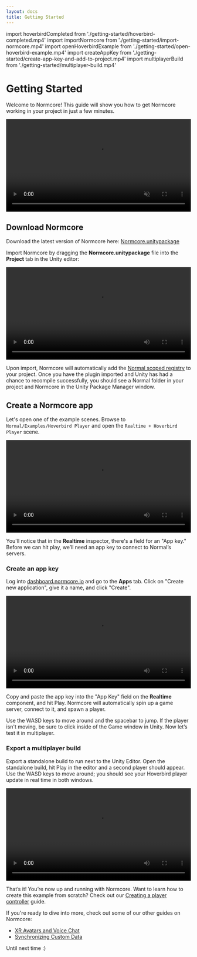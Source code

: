 ```yaml
---
layout: docs
title: Getting Started
---
```


import hoverbirdCompleted from './getting-started/hoverbird-completed.mp4'
import importNormcore from './getting-started/import-normcore.mp4'
import openHoverbirdExample from './getting-started/open-hoverbird-example.mp4'
import createAppKey from './getting-started/create-app-key-and-add-to-project.mp4'
import multiplayerBuild from './getting-started/multiplayer-build.mp4'

# Getting Started

Welcome to Normcore! This guide will show you how to get Normcore working in your project in just a few minutes.

<video width="100%" autoPlay loop muted><source src={hoverbirdCompleted} /></video>

## Download Normcore

Download the latest version of Normcore here: [Normcore.unitypackage](https://dashboard.normcore.io/download)

Import Normcore by dragging the **Normcore.unitypackage** file into the **Project** tab in the Unity editor:

<video width="100%" title="Importing the Normcore unitypackage file." controls><source src={importNormcore} /></video>

Upon import, Normcore will automatically add the [Normal scoped registry](../architecture/normal-scoped-registry) to your project. Once you have the plugin imported and Unity has had a chance to recompile successfully, you should see a Normal folder in your project and Normcore in the Unity Package Manager window.

## Create a Normcore app

Let's open one of the example scenes. Browse to `Normal/Examples/Hoverbird Player` and open the `Realtime + Hoverbird Player` scene.

<video width="100%" title="Open the hoverbird example scene" controls><source src={openHoverbirdExample} /></video>

You'll notice that in the **Realtime** inspector, there's a field for an "App key." Before we can hit play, we’ll need an app key to connect to Normal’s servers.

### Create an app key

Log into [dashboard.normcore.io](https://dashboard.normcore.io) and go to the **Apps** tab. Click on "Create new application", give it a name, and click "Create".

<video width="100%" title="Create an app key and add it to your Unity project" controls><source src={createAppKey} /></video>

Copy and paste the app key into the "App Key" field on the **Realtime** component, and hit Play. Normcore will automatically spin up a game server, connect to it, and spawn a player.

Use the WASD keys to move around and the spacebar to jump. If the player isn't moving, be sure to click inside of the Game window in Unity. Now let’s test it in multiplayer.

### Export a multiplayer build

Export a standalone build to run next to the Unity Editor. Open the standalone build, hit Play in the editor and a second player should appear. Use the WASD keys to move around; you should see your Hoverbird player update in real time in both windows.

<video width="100%" title="Test out a multiplayer build" controls><source src={multiplayerBuild} /></video>

That’s it! You’re now up and running with Normcore. Want to learn how to create this example from scratch? Check out our [Creating a player controller](../guides/creating-a-player-controller.md) guide.

If you're ready to dive into more, check out some of our other guides on Normcore:
- [XR Avatars and Voice Chat](../guides/xr-avatars-and-voice-chat.md)
- [Synchronizing Custom Data](../realtime/synchronizing-custom-data.md)

Until next time  :)
